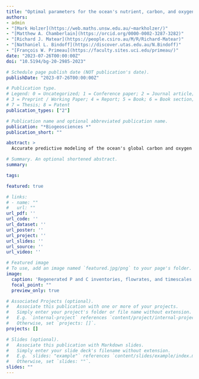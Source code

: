 ```yaml
---
title: "Optimal parameters for the ocean's nutrient, carbon, and oxygen cycles compensate for circulation biases but replumb the biological pump"
authors:
- admin
- "[Mark Holzer](https://web.maths.unsw.edu.au/~markholzer/)"
- "[Matthew A. Chamberlain](https://orcid.org/0000-0002-3287-3282)"
- "[Richard J. Matear](https://people.csiro.au/M/R/Richard-Matear)"
- "[Nathaniel L. Bindoff](https://discover.utas.edu.au/N.Bindoff)"
- "[François W. Primeau](https://faculty.sites.uci.edu/primeau/)"
date: "2023-07-26T00:00:00Z"
doi: "10.5194/bg-20-2985-2023"

# Schedule page publish date (NOT publication's date).
publishDate: "2023-07-26T00:00:00Z"

# Publication type.
# Legend: 0 = Uncategorized; 1 = Conference paper; 2 = Journal article;
# 3 = Preprint / Working Paper; 4 = Report; 5 = Book; 6 = Book section;
# 7 = Thesis; 8 = Patent
publication_types: ["2"]

# Publication name and optional abbreviated publication name.
publication: "*Biogeosciences *"
publication_short: ""

abstract: >
  Accurate predictive modeling of the ocean's global carbon and oxygen cycles is challenging because of uncertainties in both biogeochemistry and ocean circulation. Advances over the last decade have made parameter optimization feasible, allowing models to better match observed biogeochemical fields. However, does fitting a biogeochemical model to observed tracers using a circulation with known biases robustly capture the inner workings of the biological pump? Here we embed a mechanistic model of the ocean's coupled nutrient, carbon, and oxygen cycles into two circulations for the current climate. To assess the effects of biases, one circulation (ACCESS-M) is derived from a climate model and the other from data assimilation of observations (OCIM2). We find that parameter optimization compensates for circulation biases at the expense of altering how the biological pump operates. Tracer observations constrain pump strength and regenerated inventories for both circulations, but ACCESS-M export production optimizes to twice that of OCIM2 to compensate for ACCESS-M having lower sequestration efficiencies driven by less efficient particle transfer and shorter residence times. Idealized simulations forcing complete Southern Ocean nutrient utilization show that the response of the optimized system is sensitive to the embedding circulation. In ACCESS-M, Southern Ocean nutrient and dissolved inorganic carbon (DIC) trapping is partially short circuited by unrealistically deep mixed layers. For both circulations, intense Southern Ocean production deoxygenates Southern-Ocean-sourced deep waters, muting the imprint of circulation biases on oxygen. Our findings highlight that the biological pump's plumbing needs careful assessment to predict the biogeochemical response to ecological changes, even when optimally matching observations.

# Summary. An optional shortened abstract.
summary:

tags:

featured: true

# links:
# - name: ""
#   url: ""
url_pdf: ''
url_code: ''
url_dataset: ''
url_poster: ''
url_project: ''
url_slides: ''
url_source: ''
url_video: ''

# Featured image
# To use, add an image named `featured.jpg/png` to your page's folder.
image:
  caption: 'Regenerated P and C inventories, flowrates, and timescales — see [*Pasquier et al.*, 2023](10.5194/bg-20-2985-2023)'
  focal_point: ""
  preview_only: true

# Associated Projects (optional).
#   Associate this publication with one or more of your projects.
#   Simply enter your project's folder or file name without extension.
#   E.g. `internal-project` references `content/project/internal-project/index.md`.
#   Otherwise, set `projects: []`.
projects: []

# Slides (optional).
#   Associate this publication with Markdown slides.
#   Simply enter your slide deck's filename without extension.
#   E.g. `slides: "example"` references `content/slides/example/index.md`.
#   Otherwise, set `slides: ""`.
slides: ""
---
```



